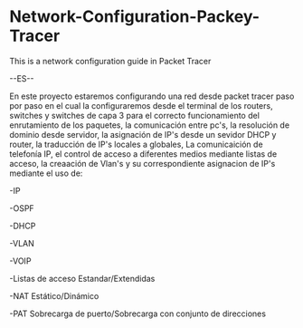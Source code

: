 # Network-Configuration-Packey-Tracer
This is a network configuration guide in Packet Tracer

--ES--

En este proyecto estaremos configurando una red desde packet tracer paso por paso en el cual la configuraremos desde el terminal de los routers, switches y switches de capa 3 para el correcto funcionamiento del enrutamiento de los paquetes, la comunicación entre pc's, la resolución de dominio desde servidor, la asignación de IP's desde un sevidor DHCP y router, la traducción de IP's locales a globales, La comunicaición de telefonía IP, el control de acceso a diferentes medios mediante listas de acceso, la creaación de Vlan's y su correspondiente asignacion de IP's mediante el uso de:

-IP

-OSPF

-DHCP

-VLAN

-VOIP

-Listas de acceso Estandar/Extendidas

-NAT Estático/Dinámico

-PAT Sobrecarga de puerto/Sobrecarga con conjunto de direcciones
